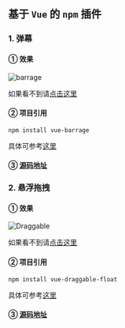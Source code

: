 ## 基于 `Vue` 的 `npm` 插件

### 1. 弹幕

#### ① 效果

![barrage](https://user-gold-cdn.xitu.io/2019/7/20/16c0f1a946a59f3e?w=480&h=188&f=gif&s=4517801)

如果看不到请[点击这里](https://user-gold-cdn.xitu.io/2019/7/20/16c0f1a946a59f3e?w=480&h=188&f=gif&s=4517801)

#### ② 项目引用

`npm install vue-barrage`

具体可参考[这里](https://www.npmjs.com/package/vue-barrage)

#### ③ [源码地址](https://github.com/5ibinbin/barrage)

### 2. 悬浮拖拽

#### ① 效果

![Draggable](https://user-gold-cdn.xitu.io/2019/12/26/16f42e02c2eefbab?w=335&h=600&f=gif&s=5226115)

如果看不到请[点击这里](https://user-gold-cdn.xitu.io/2019/12/26/16f42e02c2eefbab?w=335&h=600&f=gif&s=5226115)

#### ② 项目引用

`npm install vue-draggable-float`

具体可参考[这里](https://www.npmjs.com/package/vue-draggable-float)

#### ③ [源码地址](https://github.com/5ibinbin/vue-draggable-float)